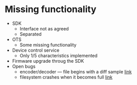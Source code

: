 # Missing functionality
- SDK
    + Interface not as agreed
    + Separated
- OTS
    + Some missing functionality
- Device control service
    + Only 1/5 characteristics implemented
- Firmware upgrade throug the SDK
- Open bugs
    + encoder/decoder — file begins with a diff sample [link](https://github.com/PulseOn/Library_DataStorage/issues/13)
    + filesystem crashes when it becomes full [link](https://github.com/PulseOn/Library_DataStorage/issues/10)